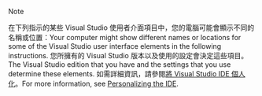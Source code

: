 
> [!NOTE]
> <span data-ttu-id="db00f-101">在下列指示的某些 Visual Studio 使用者介面項目中，您的電腦可能會顯示不同的名稱或位置：</span><span class="sxs-lookup"><span data-stu-id="db00f-101">Your computer might show different names or locations for some of the Visual Studio user interface elements in the following instructions.</span></span> <span data-ttu-id="db00f-102">您所擁有的 Visual Studio 版本以及使用的設定會決定這些項目。</span><span class="sxs-lookup"><span data-stu-id="db00f-102">The Visual Studio edition that you have and the settings that you use determine these elements.</span></span> <span data-ttu-id="db00f-103">如需詳細資訊，請參閱[將 Visual Studio IDE 個人化](/visualstudio/ide/personalizing-the-visual-studio-ide)。</span><span class="sxs-lookup"><span data-stu-id="db00f-103">For more information, see [Personalizing the IDE](/visualstudio/ide/personalizing-the-visual-studio-ide).</span></span>